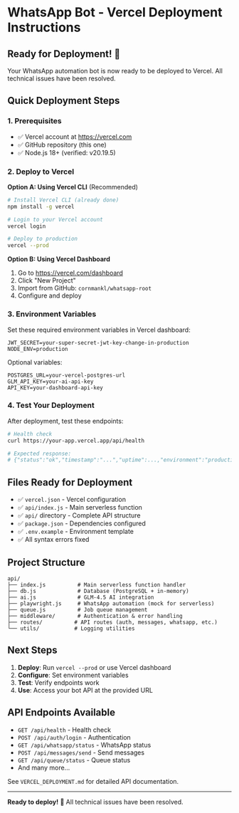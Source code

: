 # WhatsApp Bot - Vercel Deployment Instructions

## Ready for Deployment! 🚀

Your WhatsApp automation bot is now ready to be deployed to Vercel. All technical issues have been resolved.

## Quick Deployment Steps

### 1. Prerequisites
- ✅ Vercel account at https://vercel.com
- ✅ GitHub repository (this one)
- ✅ Node.js 18+ (verified: v20.19.5)

### 2. Deploy to Vercel

**Option A: Using Vercel CLI** (Recommended)
```bash
# Install Vercel CLI (already done)
npm install -g vercel

# Login to your Vercel account
vercel login

# Deploy to production
vercel --prod
```

**Option B: Using Vercel Dashboard**
1. Go to https://vercel.com/dashboard
2. Click "New Project"
3. Import from GitHub: `cornmankl/whatsapp-root`
4. Configure and deploy

### 3. Environment Variables

Set these required environment variables in Vercel dashboard:

```
JWT_SECRET=your-super-secret-jwt-key-change-in-production
NODE_ENV=production
```

Optional variables:
```
POSTGRES_URL=your-vercel-postgres-url
GLM_API_KEY=your-ai-api-key
API_KEY=your-dashboard-api-key
```

### 4. Test Your Deployment

After deployment, test these endpoints:

```bash
# Health check
curl https://your-app.vercel.app/api/health

# Expected response:
# {"status":"ok","timestamp":"...","uptime":...,"environment":"production"}
```

## Files Ready for Deployment

- ✅ `vercel.json` - Vercel configuration
- ✅ `api/index.js` - Main serverless function
- ✅ `api/` directory - Complete API structure
- ✅ `package.json` - Dependencies configured
- ✅ `.env.example` - Environment template
- ✅ All syntax errors fixed

## Project Structure

```
api/
├── index.js          # Main serverless function handler
├── db.js             # Database (PostgreSQL + in-memory)
├── ai.js             # GLM-4.5 AI integration
├── playwright.js     # WhatsApp automation (mock for serverless)
├── queue.js          # Job queue management
├── middleware/       # Authentication & error handling
├── routes/          # API routes (auth, messages, whatsapp, etc.)
└── utils/           # Logging utilities
```

## Next Steps

1. **Deploy**: Run `vercel --prod` or use Vercel dashboard
2. **Configure**: Set environment variables
3. **Test**: Verify endpoints work
4. **Use**: Access your bot API at the provided URL

## API Endpoints Available

- `GET /api/health` - Health check
- `POST /api/auth/login` - Authentication
- `GET /api/whatsapp/status` - WhatsApp status
- `POST /api/messages/send` - Send messages
- `GET /api/queue/status` - Queue status
- And many more...

See `VERCEL_DEPLOYMENT.md` for detailed API documentation.

---

**Ready to deploy!** 🎉 All technical issues have been resolved.